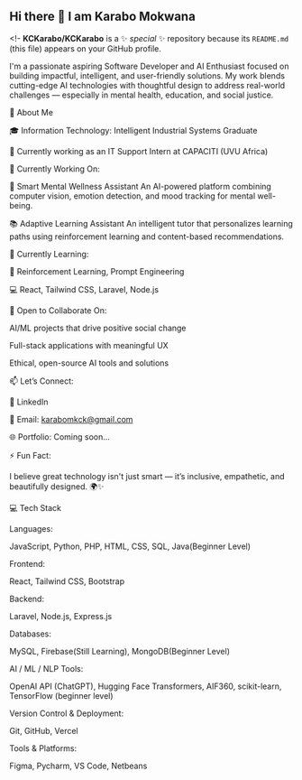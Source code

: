 ## Hi there 👋 I am Karabo Mokwana

<!-
**KCKarabo/KCKarabo** is a ✨ _special_ ✨ repository because its `README.md` (this file) appears on your GitHub profile.

I'm a passionate aspiring Software Developer and AI Enthusiast focused on building impactful, intelligent, and user-friendly solutions. My work blends cutting-edge AI technologies with thoughtful design to address real-world challenges — especially in mental health, education, and social justice.

👤 About Me

🎓 Information Technology: Intelligent Industrial Systems Graduate

💼 Currently working as an IT Support Intern at CAPACITI (UVU Africa)

🔭 Currently Working On:

🧠 Smart Mental Wellness Assistant
An AI-powered platform combining computer vision, emotion detection, and mood tracking for mental well-being.

📚 Adaptive Learning Assistant
An intelligent tutor that personalizes learning paths using reinforcement learning and content-based recommendations.

🌱 Currently Learning:

🤖 Reinforcement Learning, Prompt Engineering

💻 React, Tailwind CSS, Laravel, Node.js

🤝 Open to Collaborate On:

AI/ML projects that drive positive social change

Full-stack applications with meaningful UX

Ethical, open-source AI tools and solutions

📫 Let’s Connect:

🔗 LinkedIn

📧 Email: karabomkck@gmail.com

🌐 Portfolio: Coming soon...

⚡ Fun Fact:

I believe great technology isn't just smart — it’s inclusive, empathetic, and beautifully designed. 🌍✨

💻 Tech Stack

Languages:

JavaScript, Python, PHP, HTML, CSS, SQL, Java(Beginner Level)

Frontend:

React, Tailwind CSS, Bootstrap

Backend:

Laravel, Node.js, Express.js

Databases:

MySQL, Firebase(Still Learning), MongoDB(Beginner Level)

AI / ML / NLP Tools:

OpenAI API (ChatGPT), Hugging Face Transformers, AIF360, scikit-learn, TensorFlow (beginner level)

Version Control & Deployment:

Git, GitHub, Vercel

Tools & Platforms:

Figma, Pycharm, VS Code, Netbeans

